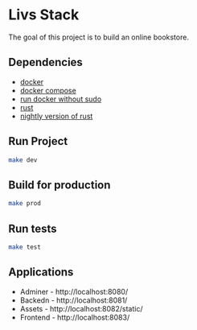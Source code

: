# Livs Stack

The goal of this project is to build an online bookstore.

## Dependencies

- [docker](https://docs.docker.com/get-docker/)
- [docker compose](https://docs.docker.com/compose/install/)
- [run docker without sudo](https://askubuntu.com/questions/477551/how-can-i-use-docker-without-sudo)
- [rust](https://www.rust-lang.org/tools/install)
- [nightly version of rust](https://doc.rust-lang.org/edition-guide/rust-2018/rustup-for-managing-rust-versions.html)

## Run Project

```sh
make dev
```

## Build for production

```sh
make prod
```

## Run tests

```sh
make test
```

## Applications

- Adminer - http://localhost:8080/
- Backedn - http://localhost:8081/
- Assets - http://localhost:8082/static/
- Frontend - http://localhost:8083/
